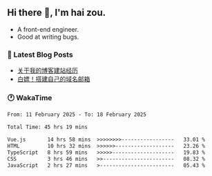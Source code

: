 ## Hi there 👋, I'm hai zou.

- A front-end engineer.
- Good at writing bugs.

### 📖 Latest Blog Posts
<!-- BLOG-POST-LIST:START -->
- [关于我的博客建站经历](https://www.izou.top/2025/01/blog-site-build/)
- [白嫖！搭建自己的域名邮箱](https://www.izou.top/2025/01/domain-mail/)
<!-- BLOG-POST-LIST:END -->

### 🕐 WakaTime
<!--START_SECTION:waka-->

```txt
From: 11 February 2025 - To: 18 February 2025

Total Time: 45 hrs 19 mins

Vue.js       14 hrs 58 mins  >>>>>>>>-----------------   33.01 %
HTML         10 hrs 32 mins  >>>>>>-------------------   23.26 %
TypeScript   8 hrs 59 mins   >>>>>--------------------   19.83 %
CSS          3 hrs 46 mins   >>-----------------------   08.32 %
JavaScript   2 hrs 27 mins   >------------------------   05.43 %
```

<!--END_SECTION:waka-->
